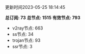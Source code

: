 更新时间2023-05-25 18:14:45

**总订阅: 73**
**总节点: 1515**
**有效节点: 793**
- v2ray节点: 663
- ss节点: 34
- trojan节点: 93
- ssr节点: 3
